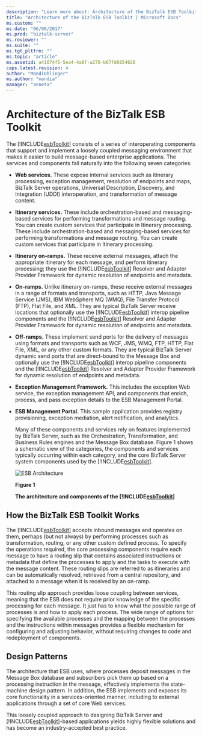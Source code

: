 ```yaml
---
description: "Learn more about: Architecture of the BizTalk ESB Toolkit"
title: "Architecture of the BizTalk ESB Toolkit | Microsoft Docs"
ms.custom: ""
ms.date: "06/08/2017"
ms.prod: "biztalk-server"
ms.reviewer: ""
ms.suite: ""
ms.tgt_pltfrm: ""
ms.topic: "article"
ms.assetid: a41674f5-5ea4-4a8f-a270-b67fd6854028
caps.latest.revision: 4
author: "MandiOhlinger"
ms.author: "mandia"
manager: "anneta"
---
```

# Architecture of the BizTalk ESB Toolkit
The [!INCLUDE[esbToolkit](../includes/esbtoolkit-md.md)] consists of a series of interoperating components that support and implement a loosely coupled messaging environment that makes it easier to build message-based enterprise applications. The services and components fall naturally into the following seven categories:  
  
- **Web services.** These expose internal services such as itinerary processing, exception management, resolution of endpoints and maps, BizTalk Server operations, Universal Description, Discovery, and Integration (UDDI) interoperation, and transformation of message content.  
  
- **Itinerary services.** These include orchestration-based and messaging-based services for performing transformations and message routing. You can create custom services that participate in Itinerary processing. These include orchestration-based and messaging-based services for performing transformations and message routing. You can create custom services that participate in Itinerary processing.  
  
- **Itinerary on-ramps.** These receive external messages, attach the appropriate itinerary for each message, and perform itinerary processing; they use the [!INCLUDE[esbToolkit](../includes/esbtoolkit-md.md)] Resolver and Adapter Provider Framework for dynamic resolution of endpoints and metadata.  
  
- **On-ramps.** Unlike itinerary on-ramps, these receive external messages in a range of formats and transports, such as HTTP, Java Message Service (JMS), IBM WebSphere MQ (WMQ), File Transfer Protocol (FTP), Flat File, and XML. They are typical BizTalk Server receive locations that optionally use the [!INCLUDE[esbToolkit](../includes/esbtoolkit-md.md)] interop pipeline components and the [!INCLUDE[esbToolkit](../includes/esbtoolkit-md.md)] Resolver and Adapter Provider Framework for dynamic resolution of endpoints and metadata.  
  
- **Off-ramps.** These implement send ports for the delivery of messages using formats and transports such as WCF, JMS, WMQ, FTP, HTTP, Flat File, XML, or any other custom formats. They are typical BizTalk Server dynamic send ports that are direct-bound to the Message Box and optionally use the [!INCLUDE[esbToolkit](../includes/esbtoolkit-md.md)] interop pipeline components and the [!INCLUDE[esbToolkit](../includes/esbtoolkit-md.md)] Resolver and Adapter Provider Framework for dynamic resolution of endpoints and metadata.  
  
- **Exception Management Framework.** This includes the exception Web service, the exception management API, and components that enrich, process, and pass exception details to the ESB Management Portal.  
  
- **ESB Management Portal.** This sample application provides registry provisioning, exception mediation, alert notification, and analytics.  
  
  Many of these components and services rely on features implemented by BizTalk Server, such as the Orchestration, Transformation, and Business Rules engines and the Message Box database. Figure 1 shows a schematic view of the categories, the components and services typically occurring within each category, and the core BizTalk Server system components used by the [!INCLUDE[esbToolkit](../includes/esbtoolkit-md.md)].  
  
  ![ESB Architecture](../esb-toolkit/media/esbarchitecture.gif "ESBArchitecture")  
  
  **Figure 1**  
  
  **The architecture and components of the [!INCLUDE[esbToolkit](../includes/esbtoolkit-md.md)]**  
  
## How the BizTalk ESB Toolkit Works  
 The [!INCLUDE[esbToolkit](../includes/esbtoolkit-md.md)] accepts inbound messages and operates on them, perhaps (but not always) by performing processes such as transformation, routing, or any other custom defined process. To specify the operations required, the core processing components require each message to have a routing slip that contains associated instructions or metadata that define the processes to apply and the tasks to execute with the message content. These routing slips are referred to as itineraries and can be automatically resolved, retrieved from a central repository, and attached to a message when it is received by an on-ramp.  
  
 This routing slip approach provides loose coupling between services, meaning that the ESB does not require prior knowledge of the specific processing for each message. It just has to know what the possible range of processes is and how to apply each process. The wide range of options for specifying the available processes and the mapping between the processes and the instructions within messages provides a flexible mechanism for configuring and adjusting behavior, without requiring changes to code and redeployment of components.  
  
## Design Patterns  
 The architecture that ESB uses, where processes deposit messages in the Message Box database and subscribers pick them up based on a processing instruction in the message, effectively implements the state-machine design pattern. In addition, the ESB implements and exposes its core functionality in a services-oriented manner, including to external applications through a set of core Web services.  
  
 This loosely coupled approach to designing BizTalk Server and [!INCLUDE[esbToolkit](../includes/esbtoolkit-md.md)]-based applications yields highly flexible solutions and has become an industry-accepted best practice.
